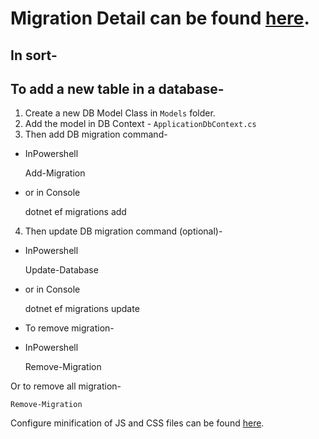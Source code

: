 # Migration Detail can be found [here](https://docs.microsoft.com/en-us/ef/core/managing-schemas/migrations/#creating-the-database).

In sort-
--------

To add a new table in a database-
---------------------------------

1. Create a new DB Model Class in `Models` folder.
2. Add the model in DB Context - `ApplicationDbContext.cs`
3. Then add DB migration command-

- InPowershell

	Add-Migration <MigrationFileName>

- or in Console

	dotnet ef migrations add <MigrationFileName>

4. Then update DB migration command (optional)-

- InPowershell

	Update-Database

- or in Console

	dotnet ef migrations update

* To remove migration-

- InPowershell

	Remove-Migration <MigrationFileName>

Or to remove all migration-

	Remove-Migration

Configure minification of JS and CSS files can be found [here](https://go.microsoft.com/fwlink/?LinkId=808241).
